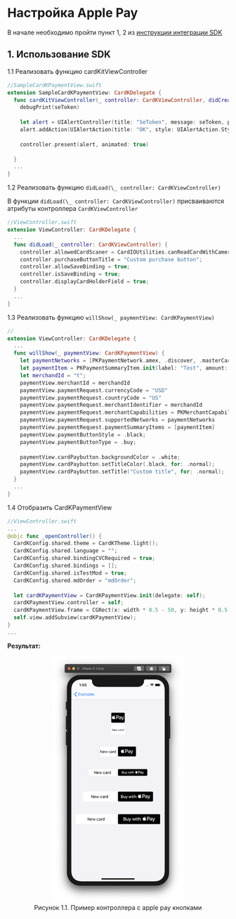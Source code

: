 # Настройка Apple Pay

В начале необходимо пройти пункт 1, 2 из [инструкции интеграции SDK](Tutorial.md)

## 1. Использование SDK

1.1 Реализовать функцию cardKitViewController

```swift
//SampleCardKPaymentView.swift
extension SampleCardKPaymentView: CardKDelegate {
  func cardKitViewController(_ controller: CardKViewController, didCreateSeToken seToken: String, allowSaveBinding: Bool, isNewCard: Bool) {
    debugPrint(seToken)

    let alert = UIAlertController(title: "SeToken", message: seToken, preferredStyle: UIAlertController.Style.alert)
    alert.addAction(UIAlertAction(title: "OK", style: UIAlertAction.Style.default, handler: nil))

    controller.present(alert, animated: true)

  }
  ...
}
```

1.2 Реализовать функцию `didLoad(\_ controller: CardKViewController)`

В функции `didLoad(\_ controller: CardKViewController)` присваиваются атрибуты контроллера `CardKViewController`

```swift
//ViewController.swift
extension ViewController: CardKDelegate {
  ...
  func didLoad(_ controller: CardKViewController) {
    controller.allowedCardScaner = CardIOUtilities.canReadCardWithCamera();
    controller.purchaseButtonTitle = "Custom purchase button";
    controller.allowSaveBinding = true;
    controller.isSaveBinding = true;
    controller.displayCardHolderField = true;
  }
  ...
}
```

1.3 Реализовать функцию `willShow(_ paymentView: CardKPaymentView)`

```swift
//
extension ViewController: CardKDelegate {
  ...
  func willShow(_ paymentView: CardKPaymentView) {
    let paymentNetworks = [PKPaymentNetwork.amex, .discover, .masterCard, .visa]
    let paymentItem = PKPaymentSummaryItem.init(label: "Test", amount: NSDecimalNumber(value: 10))
    let merchandId = "t";
    paymentView.merchantId = merchandId
    paymentView.paymentRequest.currencyCode = "USD"
    paymentView.paymentRequest.countryCode = "US"
    paymentView.paymentRequest.merchantIdentifier = merchandId
    paymentView.paymentRequest.merchantCapabilities = PKMerchantCapability.capability3DS
    paymentView.paymentRequest.supportedNetworks = paymentNetworks
    paymentView.paymentRequest.paymentSummaryItems = [paymentItem]
    paymentView.paymentButtonStyle = .black;
    paymentView.paymentButtonType = .buy;

    paymentView.cardPaybutton.backgroundColor = .white;
    paymentView.cardPaybutton.setTitleColor(.black, for: .normal);
    paymentView.cardPaybutton.setTitle("Custom title", for: .normal);
  }
  ...
}
```

1.4 Отобразить CardKPaymentView

```swift
//ViewController.swift
...
@objc func _openController() {
  CardKConfig.shared.theme = CardKTheme.light();
  CardKConfig.shared.language = "";
  CardKConfig.shared.bindingCVCRequired = true;
  CardKConfig.shared.bindings = [];
  CardKConfig.shared.isTestMod = true;
  CardKConfig.shared.mdOrder = "mdOrder";

  let cardKPaymentView = CardKPaymentView.init(delegate: self);
  cardKPaymentView.controller = self;
  cardKPaymentView.frame = CGRect(x: width * 0.5 - 50, y: height * 0.5 - 300, width: 100, height: 100);
  self.view.addSubview(cardKPaymentView);
}
...
```

**Результат:**

<div align="center">
  <div align="inline">
  <img src="./images/apple_pay_buttons.png" width="300"/>
  <div align="center"> Рисунок 1.1. Пример контроллера с apple pay кнопками </div>
  </div>
</div>
